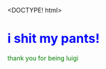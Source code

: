 <DOCTYPE! html>
<html>
    <COLOR="orange">
    <head>  
        <h1><FONT COLOR=blue>i shit my pants!</FONT></h1>
    </head>
    <body>
        <p><FONT COLOR=green>thank you for being luigi</FONT></p>
    </body>
</html>
